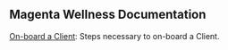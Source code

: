 ## Magenta Wellness Documentation

[On-board a Client](client/on-boarding.md): Steps necessary to on-board a Client.


